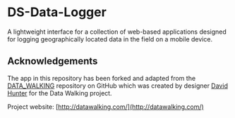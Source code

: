# DS-Data-Logger
A lightweight interface for a collection of web-based applications designed for logging geographically located data in the field on a mobile device.

## Acknowledgements

The app in this repository has been forked and adapted from the [DATA_WALKING](https://github.com/DHDPIC/DATA_WALKING) repository on GitHub which was created by designer [David Hunter](http://davidhunterdesign.com/) for the Data Walking project.

Project website: [http://datawalking.com/](http://datawalking.com/)
